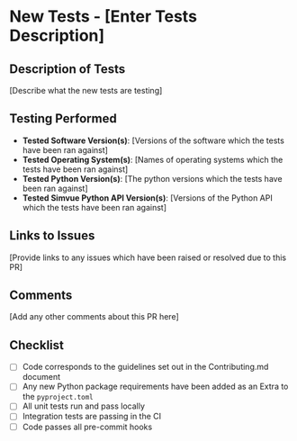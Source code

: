 # New Tests - [Enter Tests Description]

## Description of Tests
[Describe what the new tests are testing]

## Testing Performed
- **Tested Software Version(s)**: [Versions of the software which the tests have been ran against]
- **Tested Operating System(s)**: [Names of operating systems which the tests have been ran against]
- **Tested Python Version(s)**: [The python versions which the tests have been ran against]
- **Tested Simvue Python API Version(s)**: [Versions of the Python API which the tests have been ran against]

## Links to Issues
[Provide links to any issues which have been raised or resolved due to this PR]

## Comments
[Add any other comments about this PR here]

## Checklist
- [ ] Code corresponds to the guidelines set out in the Contributing.md document
- [ ] Any new Python package requirements have been added as an Extra to the `pyproject.toml`
- [ ] All unit tests run and pass locally
- [ ] Integration tests are passing in the CI
- [ ] Code passes all pre-commit hooks
